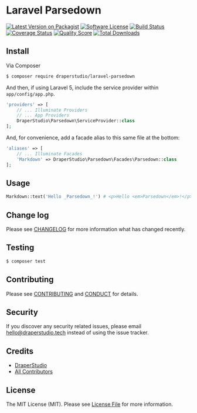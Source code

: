 # Laravel Parsedown

[![Latest Version on Packagist][ico-version]][link-packagist]
[![Software License][ico-license]](LICENSE.md)
[![Build Status][ico-travis]][link-travis]
[![Coverage Status][ico-scrutinizer]][link-scrutinizer]
[![Quality Score][ico-code-quality]][link-code-quality]
[![Total Downloads][ico-downloads]][link-downloads]

## Install

Via Composer

``` bash
$ composer require draperstudio/laravel-parsedown
```

And then, if using Laravel 5, include the service provider within `app/config/app.php`.

``` php
'providers' => [
    // ... Illuminate Providers
    // ... App Providers
    DraperStudio\Parsedown\ServiceProvider::class
];
```

And, for convenience, add a facade alias to this same file at the bottom:

``` php
'aliases' => [
    // ... Illuminate Facades
    'Markdown' => DraperStudio\Parsedown\Facades\Parsedown::class
];
```

## Usage

``` php
Markdown::text('Hello _Parsedown_!') # <p>Hello <em>Parsedown</em>!</p>
```

## Change log

Please see [CHANGELOG](CHANGELOG.md) for more information what has changed recently.

## Testing

``` bash
$ composer test
```

## Contributing

Please see [CONTRIBUTING](CONTRIBUTING.md) and [CONDUCT](CONDUCT.md) for details.

## Security

If you discover any security related issues, please email hello@draperstudio.tech instead of using the issue tracker.

## Credits

- [DraperStudio][link-author]
- [All Contributors][link-contributors]

## License

The MIT License (MIT). Please see [License File](LICENSE.md) for more information.

[ico-version]: https://img.shields.io/packagist/v/DraperStudio/laravel-parsedown.svg?style=flat-square
[ico-license]: https://img.shields.io/badge/license-MIT-brightgreen.svg?style=flat-square
[ico-travis]: https://img.shields.io/travis/DraperStudio/laravel-parsedown/master.svg?style=flat-square
[ico-scrutinizer]: https://img.shields.io/scrutinizer/coverage/g/DraperStudio/laravel-parsedown.svg?style=flat-square
[ico-code-quality]: https://img.shields.io/scrutinizer/g/DraperStudio/laravel-parsedown.svg?style=flat-square
[ico-downloads]: https://img.shields.io/packagist/dt/DraperStudio/laravel-parsedown.svg?style=flat-square

[link-packagist]: https://packagist.org/packages/DraperStudio/laravel-parsedown
[link-travis]: https://travis-ci.org/DraperStudio/Laravel-Parsedown
[link-scrutinizer]: https://scrutinizer-ci.com/g/DraperStudio/laravel-parsedown/code-structure
[link-code-quality]: https://scrutinizer-ci.com/g/DraperStudio/laravel-parsedown
[link-downloads]: https://packagist.org/packages/DraperStudio/laravel-parsedown
[link-author]: https://github.com/DraperStudio
[link-contributors]: ../../contributors
